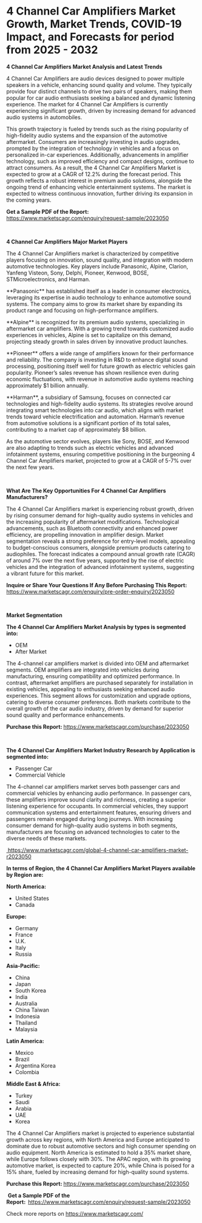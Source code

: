 <p><h1>4 Channel Car Amplifiers Market Growth, Market Trends, COVID-19 Impact, and Forecasts for period from 2025 - 2032</h1></p><p><strong>4 Channel Car Amplifiers Market Analysis and Latest Trends</strong></p>
<p><p>4 Channel Car Amplifiers are audio devices designed to power multiple speakers in a vehicle, enhancing sound quality and volume. They typically provide four distinct channels to drive two pairs of speakers, making them popular for car audio enthusiasts seeking a balanced and dynamic listening experience. The market for 4 Channel Car Amplifiers is currently experiencing significant growth, driven by increasing demand for advanced audio systems in automobiles.</p><p>This growth trajectory is fueled by trends such as the rising popularity of high-fidelity audio systems and the expansion of the automotive aftermarket. Consumers are increasingly investing in audio upgrades, prompted by the integration of technology in vehicles and a focus on personalized in-car experiences. Additionally, advancements in amplifier technology, such as improved efficiency and compact designs, continue to attract consumers. As a result, the 4 Channel Car Amplifiers Market is expected to grow at a CAGR of 12.2% during the forecast period. This growth reflects a robust interest in premium audio solutions, alongside the ongoing trend of enhancing vehicle entertainment systems. The market is expected to witness continuous innovation, further driving its expansion in the coming years.</p></p>
<p><strong>Get a Sample PDF of the Report:&nbsp;</strong> <a href="https://www.marketscagr.com/enquiry/request-sample/2023050?utm_campaign=2452&utm_medium=2&utm_source=Github&utm_content=ia&utm_term=11022025&utm_id=4-channel-car-amplifiers">https://www.marketscagr.com/enquiry/request-sample/2023050</a></p>
<p>&nbsp;</p>
<p><strong>4 Channel Car Amplifiers Major Market Players</strong></p>
<p><p>The 4 Channel Car Amplifiers market is characterized by competitive players focusing on innovation, sound quality, and integration with modern automotive technologies. Key players include Panasonic, Alpine, Clarion, Yanfeng Visteon, Sony, Delphi, Pioneer, Kenwood, BOSE, STMicroelectronics, and Harman.</p><p>**Panasonic** has established itself as a leader in consumer electronics, leveraging its expertise in audio technology to enhance automotive sound systems. The company aims to grow its market share by expanding its product range and focusing on high-performance amplifiers. </p><p>**Alpine** is recognized for its premium audio systems, specializing in aftermarket car amplifiers. With a growing trend towards customized audio experiences in vehicles, Alpine is set to capitalize on this demand, projecting steady growth in sales driven by innovative product launches. </p><p>**Pioneer** offers a wide range of amplifiers known for their performance and reliability. The company is investing in R&D to enhance digital sound processing, positioning itself well for future growth as electric vehicles gain popularity. Pioneer’s sales revenue has shown resilience even during economic fluctuations, with revenue in automotive audio systems reaching approximately $1 billion annually.</p><p>**Harman**, a subsidiary of Samsung, focuses on connected car technologies and high-fidelity audio systems. Its strategies revolve around integrating smart technologies into car audio, which aligns with market trends toward vehicle electrification and automation. Harman’s revenue from automotive solutions is a significant portion of its total sales, contributing to a market cap of approximately $8 billion.</p><p>As the automotive sector evolves, players like Sony, BOSE, and Kenwood are also adapting to trends such as electric vehicles and advanced infotainment systems, ensuring competitive positioning in the burgeoning 4 Channel Car Amplifiers market, projected to grow at a CAGR of 5-7% over the next few years.</p></p>
<p>&nbsp;</p>
<p><strong>What Are The Key Opportunities For 4 Channel Car Amplifiers Manufacturers?</strong></p>
<p><p>The 4 Channel Car Amplifiers market is experiencing robust growth, driven by rising consumer demand for high-quality audio systems in vehicles and the increasing popularity of aftermarket modifications. Technological advancements, such as Bluetooth connectivity and enhanced power efficiency, are propelling innovation in amplifier design. Market segmentation reveals a strong preference for entry-level models, appealing to budget-conscious consumers, alongside premium products catering to audiophiles. The forecast indicates a compound annual growth rate (CAGR) of around 7% over the next five years, supported by the rise of electric vehicles and the integration of advanced infotainment systems, suggesting a vibrant future for this market.</p></p>
<p><strong>Inquire or Share Your Questions If Any Before Purchasing This Report:</strong> <a href="https://www.marketscagr.com/enquiry/pre-order-enquiry/2023050?utm_campaign=2452&utm_medium=2&utm_source=Github&utm_content=ia&utm_term=11022025&utm_id=4-channel-car-amplifiers">https://www.marketscagr.com/enquiry/pre-order-enquiry/2023050</a></p>
<p>&nbsp;</p>
<p><strong>Market Segmentation</strong></p>
<p><strong>The 4 Channel Car Amplifiers Market Analysis by types is segmented into:</strong></p>
<p><ul><li>OEM</li><li>After Market</li></ul></p>
<p><p>The 4-channel car amplifiers market is divided into OEM and aftermarket segments. OEM amplifiers are integrated into vehicles during manufacturing, ensuring compatibility and optimized performance. In contrast, aftermarket amplifiers are purchased separately for installation in existing vehicles, appealing to enthusiasts seeking enhanced audio experiences. This segment allows for customization and upgrade options, catering to diverse consumer preferences. Both markets contribute to the overall growth of the car audio industry, driven by demand for superior sound quality and performance enhancements.</p></p>
<p><strong>Purchase this Report:&nbsp;</strong><a href="https://www.marketscagr.com/purchase/2023050?utm_campaign=2452&utm_medium=2&utm_source=Github&utm_content=ia&utm_term=11022025&utm_id=4-channel-car-amplifiers">https://www.marketscagr.com/purchase/2023050</a></p>
<p>&nbsp;</p>
<p><strong>The 4 Channel Car Amplifiers Market Industry Research by Application is segmented into:</strong></p>
<p><ul><li>Passenger Car</li><li>Commercial Vehicle</li></ul></p>
<p><p>The 4-channel car amplifiers market serves both passenger cars and commercial vehicles by enhancing audio performance. In passenger cars, these amplifiers improve sound clarity and richness, creating a superior listening experience for occupants. In commercial vehicles, they support communication systems and entertainment features, ensuring drivers and passengers remain engaged during long journeys. With increasing consumer demand for high-quality audio systems in both segments, manufacturers are focusing on advanced technologies to cater to the diverse needs of these markets.</p></p>
<p><a href="https://www.marketscagr.com/global-4-channel-car-amplifiers-market-r2023050?utm_campaign=2452&utm_medium=2&utm_source=Github&utm_content=ia&utm_term=11022025&utm_id=4-channel-car-amplifiers">&nbsp;https://www.marketscagr.com/global-4-channel-car-amplifiers-market-r2023050</a></p>
<p><strong>In terms of Region, the 4 Channel Car Amplifiers Market Players available by Region are:</strong></p>
<p>
    <p> <strong> North America: </strong>
        <ul>
            <li>United States</li>
            <li>Canada</li>
        </ul>
        </p> 
    <p> <strong> Europe: </strong>
        <ul>
            <li>Germany</li>
            <li>France</li>
            <li>U.K.</li>
            <li>Italy</li>
            <li>Russia</li>
        </ul>
        </p> 
    <p> <strong> Asia-Pacific: </strong>
        <ul>
            <li>China</li>
            <li>Japan</li>
            <li>South Korea</li>
            <li>India</li>
            <li>Australia</li>
            <li>China Taiwan</li>
            <li>Indonesia</li>
            <li>Thailand</li>
            <li>Malaysia</li>
        </ul>
        </p> 
    <p> <strong> Latin America: </strong>
        <ul>
            <li>Mexico</li>
            <li>Brazil</li>
            <li>Argentina Korea</li>
            <li>Colombia</li>
        </ul>
        </p> 
    <p> <strong> Middle East & Africa: </strong>
        <ul>
            <li>Turkey</li>
            <li>Saudi</li>
            <li>Arabia</li>
            <li>UAE</li>
            <li>Korea</li>
        </ul>
    </p>
    </p>
<p><p>The 4 Channel Car Amplifiers market is projected to experience substantial growth across key regions, with North America and Europe anticipated to dominate due to robust automotive sectors and high consumer spending on audio equipment. North America is estimated to hold a 35% market share, while Europe follows closely with 30%. The APAC region, with its growing automotive market, is expected to capture 20%, while China is poised for a 15% share, fueled by increasing demand for high-quality sound systems.</p></p>
<p><strong>Purchase this Report: </strong><a href="https://www.marketscagr.com/purchase/2023050?utm_campaign=2452&utm_medium=2&utm_source=Github&utm_content=ia&utm_term=11022025&utm_id=4-channel-car-amplifiers">https://www.marketscagr.com/purchase/2023050</a></p>
<p>&nbsp;<strong>Get a Sample PDF of the Report:&nbsp;&nbsp;</strong><a href="https://www.marketscagr.com/enquiry/request-sample/2023050?utm_campaign=2452&utm_medium=2&utm_source=Github&utm_content=ia&utm_term=11022025&utm_id=4-channel-car-amplifiers">https://www.marketscagr.com/enquiry/request-sample/2023050</a></p>
<p><strong></strong></p>
<p>Check more reports on <a href="https://www.marketscagr.com/?utm_campaign=2452&utm_medium=2&utm_source=Github&utm_content=ia&utm_term=11022025&utm_id=4-channel-car-amplifiers">https://www.marketscagr.com/</a></p>